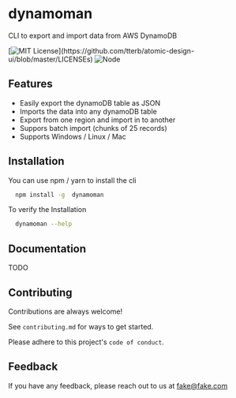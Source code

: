 # dynamoman

CLI to export and import data from AWS DynamoDB

[![MIT License](https://img.shields.io/apm/l/atomic-design-ui.svg?)](https://github.com/tterb/atomic-design-ui/blob/master/LICENSEs)
![Node](https://img.shields.io/node/v/dynamoman)

## Features

- Easily export the dynamoDB table as JSON
- Imports the data into any dynamoDB table
- Export from one region and import in to another
- Suppors batch import (chunks of 25 records)
- Supports Windows / Linux / Mac

## Installation

You can use npm / yarn to install the cli

```bash
  npm install -g  dynamoman
```

To verify the Installation

```bash
  dynamoman --help
```

## Documentation

TODO

## Contributing

Contributions are always welcome!

See `contributing.md` for ways to get started.

Please adhere to this project's `code of conduct`.

## Feedback

If you have any feedback, please reach out to us at fake@fake.com
